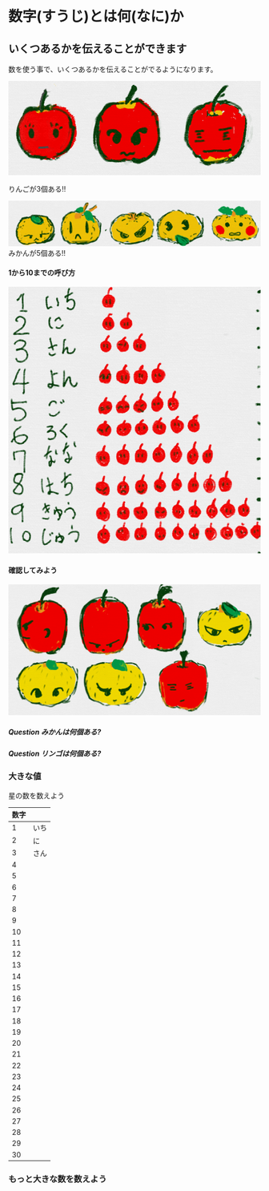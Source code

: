 # 数字(すうじ)とは何(なに)か

## いくつあるかを伝えることができます

数を使う事で、いくつあるかを伝えることがでるようになります。



![](b001_ringo_3.png)

りんごが3個ある!!


![](b001_mikan_5.png)
みかんが5個ある!!

#### 1から10までの呼び方

![](b001_ringo_1_10.png)


#### 確認してみよう

![](b001_ringo_4_mikan_3.png)

##### Question みかんは何個ある?
 
 
 
##### Question リンゴは何個ある?
 
 
 
### 大きな値

星の数を数えよう

| 数字 |  |
| -- | -- |
|1|いち|★|
|2|に|★★|
|3|さん|★★★|
|4||★★★★|
|5||★★★★★|
|6||★★★★★★|
|7||★★★★★★★|
|8||★★★★★★★★|
|9||★★★★★★★★★|
|10||★★★★★★★★★★|
|11||★★★★★★★★★★★|
|12||★★★★★★★★★★★★|
|13||★★★★★★★★★★★★★
|14||★★★★★★★★★★★★★★|
|15||★★★★★★★★★★★★★★★|
|16||★★★★★★★★★★★★★★★★|
|17||★★★★★★★★★★★★★★★★★|
|18||★★★★★★★★★★★★★★★★★★|
|19||★★★★★★★★★★★★★★★★★★★|
|20||★★★★★★★★★★★★★★★★★★★★|
|21||★★★★★★★★★★★★★★★★★★★★★|
|22||★★★★★★★★★★★★★★★★★★★★★★|
|23||★★★★★★★★★★★★★★★★★★★★★★★|
|24||★★★★★★★★★★★★★★★★★★★★★★★★|
|25||★★★★★★★★★★★★★★★★★★★★★★★★★|
|26||★★★★★★★★★★★★★★★★★★★★★★★★★★|
|27||★★★★★★★★★★★★★★★★★★★★★★★★★★★|
|28||★★★★★★★★★★★★★★★★★★★★★★★★★★★★|
|29||★★★★★★★★★★★★★★★★★★★★★★★★★★★★★|
|30||★★★★★★★★★★★★★★★★★★★★★★★★★★★★★★|


### もっと大きな数を数えよう
















